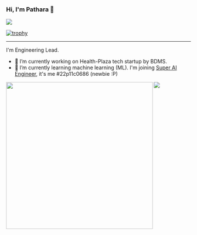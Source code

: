### Hi, I'm Pathara 👋

![](https://komarev.com/ghpvc/?username=patharanordev)

[![trophy](https://github-profile-trophy.vercel.app/?username=patharanordev&margin-w=5&column=8)](https://github.com/patharanordev)

---

I'm Engineering Lead.

- 🔭 I’m currently working on Health-Plaza tech startup by BDMS.
- 🌱 I’m currently learning machine learning (ML). I'm joining [Super AI Engineer](https://superai.aiat.or.th/), it's me #22p11c0686 (newbie :P)

<div>
  <img width=400 align="left" src="https://github-readme-stats.vercel.app/api?username=patharanordev&count_private=true&include_all_commits=true&theme=buefy&show_icons=true" />
  <img src="https://github-readme-stats.vercel.app/api/top-langs/?username=patharanordev&layout=compact&langs_count=7&hide=Jupyter%20Notebook" />
</div>

<!--
**patharanordev/patharanordev** is a ✨ _special_ ✨ repository because its `README.md` (this file) appears on your GitHub profile.

Here are some ideas to get you started:

- 🔭 I’m currently working on ...
- 🌱 I’m currently learning ...
- 👯 I’m looking to collaborate on ...
- 🤔 I’m looking for help with ...
- 💬 Ask me about ...
- 📫 How to reach me: ...
- 😄 Pronouns: ...
- ⚡ Fun fact: ...
-->
